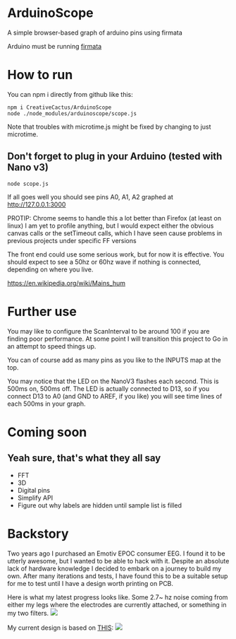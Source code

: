 # ArduinoScope
A simple browser-based graph of arduino pins using firmata

Arduino must be running <a href="https://github.com/firmata/arduino">firmata</a>

# How to run 

You can npm i directly from github like this:

```
npm i CreativeCactus/ArduinoScope
node ./node_modules/arduinoscope/scope.js
```

Note that troubles with microtime.js might be fixed by changing to just microtime.

## Don't forget to plug in your Arduino (tested with Nano v3)

``` node scope.js ```

If all goes well you should see pins A0, A1, A2 graphed at http://127.0.0.1:3000

PROTIP: Chrome seems to handle this a lot better than Firefox (at least on linux)
I am yet to profile anything, but I would expect either the obvious canvas calls or the 
 setTimeout calls, which I have seen cause problems in previous projects under specific FF versions

The front end could use some serious work, but for now it is effective. You should 
expect to see a 50hz or 60hz wave if nothing is connected, depending on where you live.

https://en.wikipedia.org/wiki/Mains_hum

# Further use

You may like to configure the ScanInterval to be around 100 if you are finding poor performance.
At some point I will transition this project to Go in an attempt to speed things up.

You can of course add as many pins as you like to the INPUTS map at the top.

You may notice that the LED on the NanoV3 flashes each second. This is 500ms on, 500ms off. 
The LED is actually connected to D13, so if you connect D13 to A0 (and GND to AREF, if you like)
you will see time lines of each 500ms in your graph.

# Coming soon
## Yeah sure, that's what they all say

- FFT
- 3D
- Digital pins
- Simplify API
- Figure out why labels are hidden until sample list is filled

# Backstory
Two years ago I purchased an Emotiv EPOC consumer EEG. I found it to be utterly awesome, but I wanted to be able to hack with it. 
Despite an absolute lack of hardware knowledge I decided to embark on a journey to build my own. After many iterations and tests, 
I have found this to be a suitable setup for me to test until I have a design worth printing on PCB.

Here is what my latest progress looks like. Some 2.7~ hz noise coming from either my legs where the electrodes are currently attached, or something in my two filters.
<img src="https://raw.githubusercontent.com/CreativeCactus/ArduinoScope/master/wip.png"></img>

My current design is based on <a href="https://people.ece.cornell.edu/land/courses/ece4760/FinalProjects/s2012/cwm55/cwm55_mj294/">THIS</a>:
<img src="https://people.ece.cornell.edu/land/courses/ece4760/FinalProjects/s2012/cwm55/cwm55_mj294/img/amplifier.png"></img>
